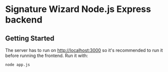 # Signature Wizard Node.js Express backend

## Getting Started

The server has to run on [http://localhost:3000](http://localhost:3000) so it's recommended to run it before running the frontend. 
Run it with:

```node
node app.js

```
